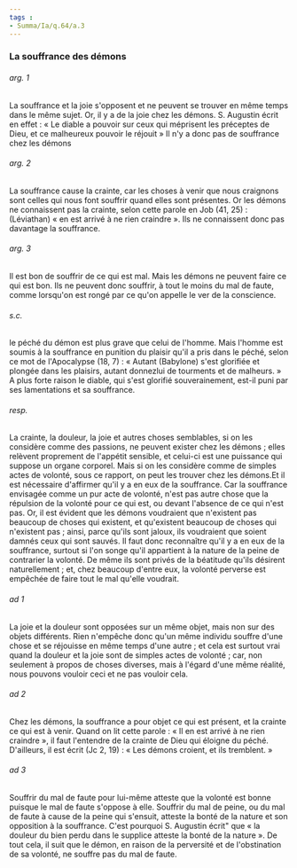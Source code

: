 ```yaml
---
tags : 
- Summa/Ia/q.64/a.3
---
```


### La souffrance des démons

###### arg. 1
La souffrance et la joie s'opposent et ne peuvent se trouver en même temps dans le même sujet. Or, il y a de la joie chez les démons. S. Augustin écrit en effet : « Le diable a pouvoir sur ceux qui méprisent les préceptes de Dieu, et ce malheureux pouvoir le réjouit » Il n'y a donc pas de souffrance chez les démons 

###### arg. 2
La souffrance cause la crainte, car les choses à venir que nous craignons sont celles qui nous font souffrir quand elles sont présentes. Or les démons ne connaissent pas la crainte, selon cette parole en Job (41, 25) : (Léviathan) « en est arrivé à ne rien craindre ». Ils ne connaissent donc pas davantage la souffrance. 

###### arg. 3
Il est bon de souffrir de ce qui est mal. Mais les démons ne peuvent faire ce qui est bon. Ils ne peuvent donc souffrir, à tout le moins du mal de faute, comme lorsqu'on est rongé par ce qu'on appelle le ver de la conscience. 

###### s.c.
le péché du démon est plus grave que celui de l'homme. Mais l'homme est soumis à la souffrance en punition du plaisir qu'il a pris dans le péché, selon ce mot de l'Apocalypse (18, 7) : « Autant (Babylone) s'est glorifiée et plongée dans les plaisirs, autant donnezlui de tourments et de malheurs. » A plus forte raison le diable, qui s'est glorifié souverainement, est-il puni par ses lamentations et sa souffrance. 

###### resp.
La crainte, la douleur, la joie et autres choses semblables, si on les considère comme des passions, ne peuvent exister chez les démons ; elles relèvent proprement de l'appétit sensible, et celui-ci est une puissance qui suppose un organe corporel. Mais si on les considère comme de simples actes de volonté, sous ce rapport, on peut les trouver chez les démons.Et il est nécessaire d'affirmer qu'il y a en eux de la souffrance. Car la souffrance envisagée comme un pur acte de volonté, n'est pas autre chose que la répulsion de la volonté pour ce qui est, ou devant l'absence de ce qui n'est pas. Or, il est évident que les démons voudraient que n'existent pas beaucoup de choses qui existent, et qu'existent beaucoup de choses qui n'existent pas ; ainsi, parce qu'ils sont jaloux, ils voudraient que soient damnés ceux qui sont sauvés. Il faut donc reconnaître qu'il y a en eux de la souffrance, surtout si l'on songe qu'il appartient à la nature de la peine de contrarier la volonté. De même ils sont privés de la béatitude qu'ils désirent naturellement ; et, chez beaucoup d'entre eux, la volonté perverse est empêchée de faire tout le mal qu'elle voudrait. 

###### ad 1
La joie et la douleur sont opposées sur un même objet, mais non sur des objets différents. Rien n'empêche donc qu'un même individu souffre d'une chose et se réjouisse en même temps d'une autre ; et cela est surtout vrai quand la douleur et la joie sont de simples actes de volonté ; car, non seulement à propos de choses diverses, mais à l'égard d'une même réalité, nous pouvons vouloir ceci et ne pas vouloir cela. 

###### ad 2
Chez les démons, la souffrance a pour objet ce qui est présent, et la crainte ce qui est à venir. Quand on lit cette parole : « Il en est arrivé à ne rien craindre », il faut l'entendre de la crainte de Dieu qui éloigne du péché. D'ailleurs, il est écrit (Jc 2, 19) : « Les démons croient, et ils tremblent. » 

###### ad 3
Souffrir du mal de faute pour lui-même atteste que la volonté est bonne puisque le mal de faute s'oppose à elle. Souffrir du mal de peine, ou du mal de faute à cause de la peine qui s'ensuit, atteste la bonté de la nature et son opposition à la souffrance. C'est pourquoi S. Augustin écrit" que « la douleur du bien perdu dans le supplice atteste la bonté de la nature ». De tout cela, il suit que le démon, en raison de la perversité et de l'obstination de sa volonté, ne souffre pas du mal de faute. 



